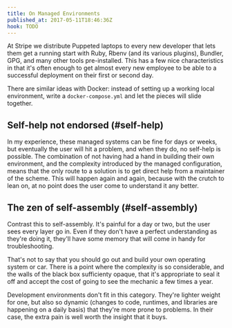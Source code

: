 ```yaml
---
title: On Managed Environments
published_at: 2017-05-11T18:46:36Z
hook: TODO
---
```


At Stripe we distribute Puppeted laptops to every new
developer that lets them get a running start with Ruby,
Rbenv (and its various plugins), Bundler, GPG, and many
other tools pre-installed. This has a few nice
characteristics in that it's often enough to get almost
every new employee to be able to a successful deployment on
their first or second day.

There are similar ideas with Docker: instead of setting up
a working local environment, write a `docker-compose.yml`
and let the pieces will slide together.

## Self-help not endorsed (#self-help)

In my experience, these managed systems can be fine for
days or weeks, but eventually the user will hit a problem,
and when they do, no self-help is possible. The combination
of not having had a hand in building their own environment,
and the complexity introduced by the managed configuration,
means that the only route to a solution is to get direct
help from a maintainer of the scheme. This will happen
again and again, because with the crutch to lean on, at no
point does the user come to understand it any better.

## The zen of self-assembly (#self-assembly)

Contrast this to self-assembly. It's painful for a day or
two, but the user sees every layer go in. Even if they
don't have a perfect understanding as they're doing it,
they'll have some memory that will come in handy for
troubleshooting.

That's not to say that you should go out and build your own
operating system or car. There is a point where the
complexity is so considerable, and the walls of the black
box sufficienty opaque, that it's appropriate to seal it
off and accept the cost of going to see the mechanic a few
times a year.

Development environments don't fit in this category.
They're lighter weight for one, but also so dynamic
(changes to code, runtimes, and libraries are happening on
a daily basis) that they're more prone to problems. In
their case, the extra pain is well worth the insight that
it buys.

